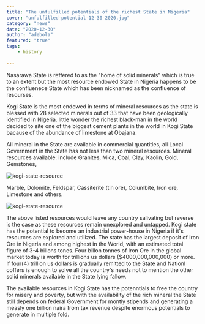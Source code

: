 ```yaml
---
title: "The unfulfilled potentials of the richest State in Nigeria"
cover: "unfulfilled-potential-12-30-2020.jpg"
category: "news"
date: "2020-12-30"
author: "adebola"
featured: "true"
tags:
    - history
    
---
```


Nasarawa State is reffered to as the "home of solid minerals" which is true to an extent but the most resource endowed State in Nigeria happens to be the confluenece State which has been nicknamed as the confluence of resourses.

Kogi State is the most endowed in terms of mineral resources as the state is blessed with 28 selected minerals out of 33 that have been geologically identified in Nigeria.
little wonder the richest black-man in the world decided to site one of the biggest cement plants in the world in Kogi State bacause of the abundance of limestone at Obajana. 

All mineral in the State are available in commercial quantities, all Local Government in the State has not less than two mineral resources. 
Mineral resources available: include Granites, Mica, Coal, Clay, Kaolin, Gold,  Gemstones,

![kogi-state-resource](https://imgur.com/BLdisZB.jpg)

Marble, Dolomite, Feldspar, Cassiterite (tin ore), Columbite,  Iron ore, Limestone  and others.

![kogi-state-resource](https://imgur.com/Lns0Rop.jpg)

The above listed resources would leave any country salivating but reverse is the case as these resources remain unexplored and untapped. 
Kogi state has the potential to become an industrial power-house in Nigeria if it's resources are explored and utilized.
The state has the largest deposit of Iron Ore in Nigeria and among highest in the World, with an estimated total figure of 3-4 billons tones.
Four billon tonnes of Iron Ore in the global market today is worth for trillions us dollars ($4000,000,000,000) or more.
If four(4) trillion us dollars is gradually remitted to the State and Nationl coffers is enough to solve all the country's needs not to mention the other solid minerals available in the State lying fallow.

The available resources in Kogi State has the potenntials to free the country for misery and poverty, but with the availability of the rich mineral the State still depends on federal Government for montly stipends and generating a measly one billion naira from tax revenue despite enormous potentials to generate in multiple fold.



